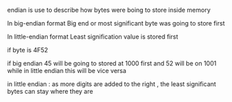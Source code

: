 endian is use to describe how bytes were boing to store inside memory

In big-endian format
Big end or most significant byte was going to store first 

In little-endian format
Least signification value is stored first 

if byte is 4F52 

if big endian 45 will be going to stored at 1000 first and 52 will be on 1001 while in little endian this will be vice versa

in little endian :
as more digits are added to the right , the least significant bytes can stay where they are 